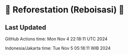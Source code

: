 
# 🌳 Reforestation (Reboisasi) 🌲

## Last Updated

GitHub Actions time: Mon Nov  4 22:18:11 UTC 2024

Indonesia/Jakarta time: Tue Nov  5 05:18:11 WIB 2024
